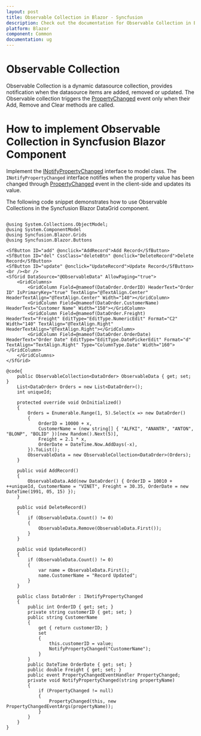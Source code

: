 ```yaml
---
layout: post
title: Observable Collection in Blazor - Syncfusion
description: Check out the documentation for Observable Collection in Blazor
platform: Blazor
component: Common
documentation: ug
---
```


# Observable Collection

Observable Collection is a dynamic datasource collection, provides notification when the datasource items are added, removed or updated. The Observable collection triggers the [PropertyChanged](https://docs.microsoft.com/en-us/dotnet/api/system.componentmodel.inotifypropertychanged.propertychanged?view=net-5.0) event only when their Add, Remove and Clear methods are called.

# How to implement Observable Collection in Syncfusion Blazor Component

Implement the [INotifyPropertyChanged](https://docs.microsoft.com/en-us/dotnet/api/system.componentmodel.inotifypropertychanged?view=netframework-4.8) interface to model class. The `INotifyPropertyChanged` interface notifies when the property value has been changed through [PropertyChanged](https://docs.microsoft.com/en-us/dotnet/api/system.componentmodel.inotifypropertychanged.propertychanged?view=net-5.0) event in the client-side and updates its value.

The following code snippet demonstrates how to use Observable Collections in the Syncfusion Blazor DataGrid component.

```cshtml

@using System.Collections.ObjectModel;
@using System.ComponentModel
@using Syncfusion.Blazor.Grids
@using Syncfusion.Blazor.Buttons

<SfButton ID="add" @onclick="AddRecord">Add Record</SfButton>
<SfButton ID="del" CssClass="deleteBtn" @onclick="DeleteRecord">Delete Record</SfButton>
<SfButton ID="update" @onclick="UpdateRecord">Update Record</SfButton>
<br /><br />
<SfGrid DataSource="@ObservableData" AllowPaging="true">
    <GridColumns>
        <GridColumn Field=@nameof(DataOrder.OrderID) HeaderText="Order ID" IsPrimaryKey="true" TextAlign="@TextAlign.Center" HeaderTextAlign="@TextAlign.Center" Width="140"></GridColumn>
        <GridColumn Field=@nameof(DataOrder.CustomerName) HeaderText="Customer Name" Width="150"></GridColumn>
        <GridColumn Field=@nameof(DataOrder.Freight) HeaderText="Freight" EditType="EditType.NumericEdit" Format="C2" Width="140" TextAlign="@TextAlign.Right" HeaderTextAlign="@TextAlign.Right"></GridColumn>
        <GridColumn Field=@nameof(DataOrder.OrderDate) HeaderText="Order Date" EditType="EditType.DatePickerEdit" Format="d" TextAlign="TextAlign.Right" Type="ColumnType.Date" Width="160"></GridColumn>
    </GridColumns>
</SfGrid>

@code{
    public ObservableCollection<DataOrder> ObservableData { get; set; }
    List<DataOrder> Orders = new List<DataOrder>();
    int uniqueId;

    protected override void OnInitialized()
    {
        Orders = Enumerable.Range(1, 5).Select(x => new DataOrder()
        {
            OrderID = 10000 + x,
            CustomerName = (new string[] { "ALFKI", "ANANTR", "ANTON", "BLONP", "BOLID" })[new Random().Next(5)],
            Freight = 2.1 * x,
            OrderDate = DateTime.Now.AddDays(-x),
        }).ToList();
        ObservableData = new ObservableCollection<DataOrder>(Orders);
    }

    public void AddRecord()
    {
        ObservableData.Add(new DataOrder() { OrderID = 10010 + ++uniqueId, CustomerName = "VINET", Freight = 30.35, OrderDate = new DateTime(1991, 05, 15) });
    }

    public void DeleteRecord()
    {
        if (ObservableData.Count() != 0)
        {
            ObservableData.Remove(ObservableData.First());
        }
    }

    public void UpdateRecord()
    {
        if (ObservableData.Count() != 0)
        {
            var name = ObservableData.First();
            name.CustomerName = "Record Updated";
        }
    }

    public class DataOrder : INotifyPropertyChanged
    {
        public int OrderID { get; set; }
        private string customerID { get; set; }
        public string CustomerName
        {
            get { return customerID; }
            set
            {
                this.customerID = value;
                NotifyPropertyChanged("CustomerName");
            }
        }
        public DateTime OrderDate { get; set; }
        public double Freight { get; set; }
        public event PropertyChangedEventHandler PropertyChanged;
        private void NotifyPropertyChanged(string propertyName)
        {
            if (PropertyChanged != null)
            {
                PropertyChanged(this, new PropertyChangedEventArgs(propertyName));
            }
        }
    }
}

```
